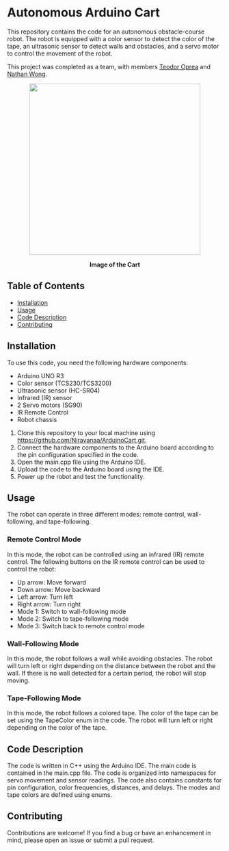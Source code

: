 # Autonomous Arduino Cart
This repository contains the code for an autonomous obstacle-course robot. The robot is equipped with a color sensor to detect the color of the tape, an ultrasonic sensor to detect walls and obstacles, and a servo motor to control the movement of the robot.

This project was completed as a team, with members [Teodor Oprea](https://www.linkedin.com/in/teodor-oprea/) and [Nathan Wong](https://www.linkedin.com/in/nathan-wong-317604241/).

<p align="center"><img  src="https://raw.githubusercontent.com/Niravanaa/ArduinoCart/main/ArduinoCart.png" width="400"></p>
<p align="center"><b>Image of the Cart</b></p>

## Table of Contents
* [Installation](#installation)
* [Usage](#usage)
* [Code Description](#code-description)
* [Contributing](#contributing)

## Installation
To use this code, you need the following hardware components:

* Arduino UNO R3
* Color sensor (TCS230/TCS3200)
* Ultrasonic sensor (HC-SR04)
* Infrared (IR) sensor
* 2 Servo motors (SG90)
* IR Remote Control
* Robot chassis

1. Clone this repository to your local machine using https://github.com/Niravanaa/ArduinoCart.git.
2. Connect the hardware components to the Arduino board according to the pin configuration specified in the code.
3. Open the main.cpp file using the Arduino IDE.
4. Upload the code to the Arduino board using the IDE.
5. Power up the robot and test the functionality.

## Usage
The robot can operate in three different modes: remote control, wall-following, and tape-following.

### Remote Control Mode
In this mode, the robot can be controlled using an infrared (IR) remote control. The following buttons on the IR remote control can be used to control the robot:
* Up arrow: Move forward
* Down arrow: Move backward
* Left arrow: Turn left
* Right arrow: Turn right
* Mode 1: Switch to wall-following mode
* Mode 2: Switch to tape-following mode
* Mode 3: Switch back to remote control mode

### Wall-Following Mode
In this mode, the robot follows a wall while avoiding obstacles. The robot will turn left or right depending on the distance between the robot and the wall. If there is no wall detected for a certain period, the robot will stop moving.

### Tape-Following Mode
In this mode, the robot follows a colored tape. The color of the tape can be set using the TapeColor enum in the code. The robot will turn left or right depending on the color of the tape. 

## Code Description
The code is written in C++ using the Arduino IDE. The main code is contained in the main.cpp file. The code is organized into namespaces for servo movement and sensor readings. The code also contains constants for pin configuration, color frequencies, distances, and delays. The modes and tape colors are defined using enums.

## Contributing
Contributions are welcome! If you find a bug or have an enhancement in mind, please open an issue or submit a pull request.
